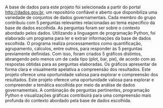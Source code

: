 A base de dados para este projeto foi selecionada a partir do portal http://dados.gov.br, um repositório confiável e aberto que disponibiliza uma variedade de conjuntos de dados governamentais. Cada membro do grupo contribuiu com 5 perguntas relevantes relacionadas ao tema específico da base de dados escolhida. As perguntas foram ser sobre o contexto abordado pelos dados. Utilizando a linguagem de programação Python, foi elaborado um programa para ler e extrair informações da base de dados escolhida. O programa realiza processamentos como quantificação, agrupamento, cálculos, entre outros, para responder às 5 perguntas previamente definidas. Com isso, foram criados 5 gráficos distintos, abrangendo pelo menos um de cada tipo (plot, bar, pie), de acordo com as respostas obtidas para as perguntas elaboradas. Os gráficos apresentar de forma clara e visualmente apelativa a compreensão dos resultados. Este projeto oferece uma oportunidade valiosa para explorar e compreensão dos resultados. Este projeto oferece uma oportunidade valiosa para explorar e compreender a temática escolhida por meio da análise de dados governamentais. A combinação de perguntas pertinentes, programação Python e visualizações gráficas contribuirá para uma compreensão mais profunda do contexto abordado pela base de dados escolhida.

